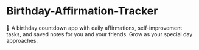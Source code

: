 # Birthday-Affirmation-Tracker
🎂 A birthday countdown app with daily affirmations, self-improvement tasks, and saved notes for you and your friends. Grow as your special day approaches.
